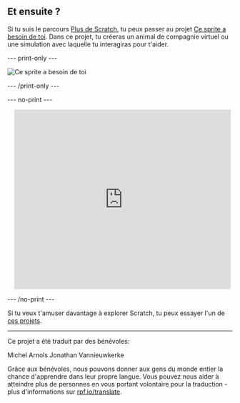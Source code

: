 ## Et ensuite ?

Si tu suis le parcours [Plus de Scratch](https://projects.raspberrypi.org/fr-FR/raspberrypi/more-scratch), tu peux passer au projet [Ce sprite a besoin de toi](https://projects.raspberrypi.org/fr-FR/projects/this-sprite-needs-you). Dans ce projet, tu créeras un animal de compagnie virtuel ou une simulation avec laquelle tu interagiras pour t'aider.

--- print-only ---

![Ce sprite a besoin de toi](images/this-sprite-needs-you.png)

--- /print-only ---

--- no-print ---

<div class="scratch-preview" style="margin-left: 15px;">
  <iframe allowtransparency="true" width="485" height="402" src="https://scratch.mit.edu/projects/embed/530008968/?autostart=false" frameborder="0"></iframe>
</div>

--- /no-print ---

Si tu veux t'amuser davantage à explorer Scratch, tu peux essayer l'un de [ces projets](https://projects.raspberrypi.org/fr-FR/projects?software%5B%5D=scratch&curriculum%5B%5D=%201).

***
Ce projet a été traduit par des bénévoles:

Michel Arnols
Jonathan Vannieuwkerke

Grâce aux bénévoles, nous pouvons donner aux gens du monde entier la chance d'apprendre dans leur propre langue. Vous pouvez nous aider à atteindre plus de personnes en vous portant volontaire pour la traduction - plus d'informations sur [rpf.io/translate](https://rpf.io/translate).
